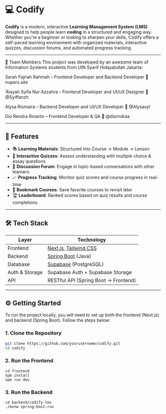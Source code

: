 # 💻 Codify

**Codify** is a modern, interactive **Learning Management System (LMS)** designed to help people learn **coding** in a structured and engaging way. Whether you're a beginner or looking to sharpen your skills, Codify offers a self-paced learning environment with organized materials, interactive quizzes, discussion forums, and automated progress tracking.

---

👥 Team Members
This project was developed by an awesome team of Information Systems students from UIN Syarif Hidayatullah Jakarta:

Sarah Fajriah Rahmah – Frontend Developer and Backend Developer
🔗 nupers.site

‘Aisyah Syifa Nur Azzahra – Frontend Developer and UI/UX Designer
📱 @Syiffanzh

Alysa Rismaira – Backend Developer and UI/UX Developer
📱 @Alysasyl

Dio Rendra Rinanto – Frontend Developer & QA
📱 @diorndraa

---

## 🚀 Features

- 📚 **Learning Materials**: Structured into Course → Module → Lesson
- 🧠 **Interactive Quizzes**: Assess understanding with multiple choice & essay questions
- 💬 **Discussion Forum**: Engage in topic-based conversations with other learners
- 📈 **Progress Tracking**: Monitor quiz scores and course progress in real-time
- 🔖 **Bookmark Courses**: Save favorite courses to revisit later
- 🏆 **Leaderboard**: Ranked scores based on quiz results and course completions

---

## 🛠️ Tech Stack

| Layer         | Technology                            |
|---------------|----------------------------------------|
| Frontend      | [Next.js](https://nextjs.org/), [Tailwind CSS](https://tailwindcss.com/) |
| Backend       | [Spring Boot](https://spring.io/projects/spring-boot) (Java) |
| Database      | [Supabase](https://supabase.com/) (PostgreSQL) |
| Auth & Storage| Supabase Auth + Supabase Storage |
| API           | RESTful API (Spring Boot → Frontend) |

---

## ⚙️ Getting Started

To run the project locally, you will need to set up both the frontend (Next.js) and backend (Spring Boot). Follow the steps below:

### 1. Clone the Repository

```bash
git clone https://github.com/yourusername/codify.git
cd codify
``` 

### 2. Run the Frontend
```
cd frontend
npm install
npm run dev
```

### 3. Run the Backend
```
cd backend/codify-lms
./mvnw spring-boot:run
``` 
